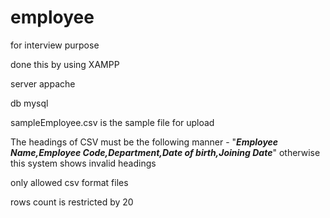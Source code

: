 # employee
for interview purpose


done this by using XAMPP

server appache



db mysql

sampleEmployee.csv is the sample file for upload

The headings of CSV must be the following manner - "**_Employee Name,Employee Code,Department,Date of birth,Joining Date_**" otherwise this system shows invalid headings

only allowed csv format files

rows count is restricted by 20 
